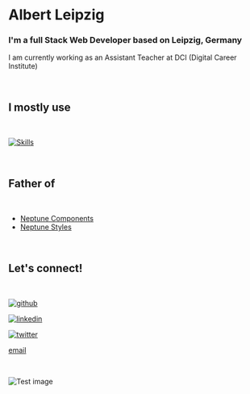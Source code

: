 # Albert Leipzig

### I'm a full Stack Web Developer based on Leipzig, Germany

I am currently working as an Assistant Teacher at DCI (Digital Career Institute)

<br>

<div>

</div>

## I mostly use

<br>

[![Skills](https://skillicons.dev/icons?i=bash,html,scss,js,nodejs,express,mongodb,postman,threejs,git,css,bootstrap,react,vite,figma,firebase,rollupjs&perline=9)](https://skillicons.dev)

<br>

## Father of

<br>

- [Neptune Components](https://www.npmjs.com/package/neptunes-components)
- [Neptune Styles](https://www.npmjs.com/package/neptune-styles)

<br>

## Let's connect!

<br>

[![github](https://skillicons.dev/icons?i=github)](https://www.linkedin.com/in/albert-clemente/)

[![linkedin](https://skillicons.dev/icons?i=linkedin)](https://www.linkedin.com/in/albert-clemente/)

[![twitter](https://skillicons.dev/icons?i=twitter)](https://github.com/AlbertLeipzig)

[email](mailto:albertclemvill@gmail.com)

<br>

![Test image](https://images.unsplash.com/photo-1610299736609-129411c176b8?ixlib=rb-4.0.3&ixid=MnwxMjA3fDB8MHxzZWFyY2h8NXx8bGVpcHppZ3xlbnwwfHwwfHw%3D&auto=format&fit=crop&w=350&q=60)

<br>
